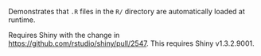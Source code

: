 Demonstrates that `.R` files in the `R/` directory are automatically loaded at runtime.

Requires Shiny with the change in https://github.com/rstudio/shiny/pull/2547. This requires Shiny v1.3.2.9001.
